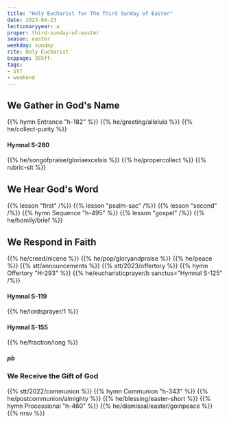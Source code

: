 ```yaml
---
title: "Holy Eucharist for The Third Sunday of Easter"
date: 2023-04-23
lectionaryyear: a
proper: third-sunday-of-easter
season: easter
weekday: sunday
rite: Holy Eucharist
bcppage: 355ff.
tags:
- StT
- weekend
---
```

## We Gather in God's Name
{{% hymn Entrance "h-182" %}}
{{% he/greeting/alleluia %}}
{{% he/collect-purity %}}
#### Hymnal S-280
{{% he/songofpraise/gloriaexcelsis %}}
{{% he/propercollect %}}
{{% rubric-sit %}}
## We Hear God's Word
{{% lesson "first" /%}}
{{% lesson "psalm-sac" /%}}
{{% lesson "second" /%}}
{{% hymn Sequence "h-495" %}}
{{% lesson "gospel" /%}}
{{% he/homily/brief %}}
## We Respond in Faith
{{% he/creed/nicene %}}
{{% he/pop/gloryandpraise %}}
{{% he/peace %}}
{{% stt/announcements %}}
{{% stt/2023/offertory %}}
{{% hymn Offertory "H-293" %}}
{{% he/eucharisticprayer/b sanctus="Hymnal S-125" /%}}
#### Hymnal S-119
{{% he/lordsprayer/1 %}}
#### Hymnal S-155
{{% he/fraction/long %}}
##### pb
### We Receive the Gift of God
{{% stt/2022/communion %}}
{{% hymn Communion "h-343" %}}
{{% he/postcommunion/almighty %}}
{{% he/blessing/easter-short %}}
{{% hymn Processional "h-460" %}}
{{% he/dismissal/easter/goinpeace %}}
{{% nrsv %}}

